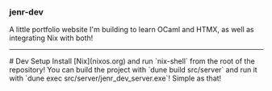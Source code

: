 ### jenr-dev
A little portfolio website I'm building to learn OCaml and HTMX, as well as integrating Nix with both!
<hr>
# Dev Setup
Install [Nix](nixos.org) and run `nix-shell` from the root of the repository!
You can build the project with `dune build src/server` and run it with `dune exec src/server/jenr_dev_server.exe`!
Simple as that!
